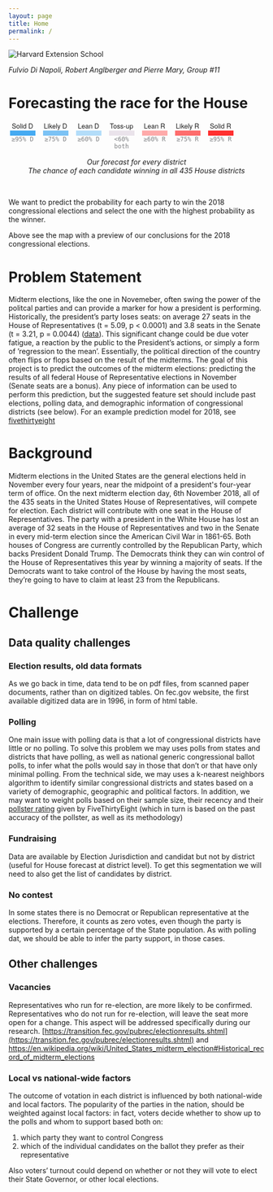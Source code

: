 ```yaml
---
layout: page
title: Home
permalink: /
---
```

<img src="https://www.extension.harvard.edu/sites/extension.harvard.edu/themes/extension/logo.png" alt="Harvard Extension School" style="max-width: 200px;" />

_Fulvio Di Napoli, Robert Anglberger and Pierre Mary, Group #11_

# Forecasting the race for the House

<div class="bucket-container"><div class="bucket"><div class="bucket-title"> <div class="text">Solid D</div></div><div class="square-container"><div class="square" id="solid-d"><div class="num"></div></div></div><div class="bucket-numbers">≥95% D</div></div><div class="bucket"><div class="bucket-title"> <div class="text">Likely D</div></div><div class="square-container"><div class="square" id="likely-d"><div class="num"></div></div></div><div class="bucket-numbers">≥75% D</div></div><div class="bucket"><div class="bucket-title"> <div class="text">Lean D</div></div><div class="square-container"><div class="square" id="lean-d"><div class="num"></div></div></div><div class="bucket-numbers">≥60% D</div></div><div class="bucket"><div class="bucket-title"> <div class="text">Toss-up</div></div><div class="square-container"><div class="square" id="tossup"><div class="num"></div></div></div><div class="bucket-numbers">&lt;60% both</div></div><div class="bucket"><div class="bucket-title"> <div class="text">Lean R</div></div><div class="square-container"><div class="square" id="lean-r"><div class="num"> </div></div></div><div class="bucket-numbers">≥60% R</div></div><div class="bucket"><div class="bucket-title"> <div class="text">Likely R </div></div><div class="square-container"><div class="square" id="likely-r"><div class="num"> </div></div></div><div class="bucket-numbers">≥75% R </div></div><div class="bucket"><div class="bucket-title"> <div class="text">Solid R</div></div><div class="square-container"><div class="square" id="solid-r"><div class="num"></div></div></div><div class="bucket-numbers">≥95% R</div></div></div>

<style>
.bucket-container {
  margin-top: 15px;
  display: flex;
}
.bucket-container .bucket {
  width: 55px;
  margin-right: 10px;
}
.bucket-container .bucket-title {
  font-family: AtlasGrotesk,"Helvetica Neue",Helvetica,Arial,sans-serif;
  font-size: 13px;
  letter-spacing: normal;
}
.text {
  margin: 0;
  padding: 0;
  border: 0;
  font: inherit;
  vertical-align: baseline;
  text-align: center;
}
.square-container {
  font-family: AtlasGrotesk,"Helvetica Neue",Helvetica,Arial,sans-serif;
  font-size: 13px;
  letter-spacing: normal;
}
.bucket-container .bucket-numbers {
  color: #808285;
  font-size: 12px;
  font-family: "DecimaMonoPro",monospace;
  text-align: center;
  max-width: 130px;
}
.square {
  text-align: center;
  padding-top: 10px;
  font-size: 14px;
  width: 50px;
  font-family: "DecimaMonoPro",monospace;
  margin: 0 auto;
}
.square#solid-d {
  background: rgba(69, 170, 242, 1);
}
.square#likely-d {
  background: rgba(69, 170, 242, 0.7);
}
.square#lean-d {
  background: rgba(69, 170, 242, 0.4);
}
.square#tossup {
  background: #eae3eb;
}
.square#lean-r {
  background: rgba(255, 47, 47, 0.4);
}
.square#likely-r {
  background: rgba(255, 47, 47, 0.7);
}
.square#solid-r {
  background: rgba(255, 47, 47, 1);
}
.num {
  margin: 0;
  padding: 0;
  border: 0;
  font: inherit;
  vertical-align: baseline;
}

#container {
  text-align: center;
}
#tooltip {
  position: absolute;
  top: 0;
  left: 0;
  z-index: 10;
  margin: 0;
  padding: 10px;
  width: 200px;
  height: 70px;
  color: #000;
  font-family: sans-serif;
  font-size: 0.9em;
  font-weight: bold;
  text-align: center;
  background-color: #fff;
  opacity: 0;
  pointer-events: none;
  border-radius:5px;
  transition: .2s;
}
.legend-container {
  margin-top: 15px;
  text-align: center;
  font-weight: 400; font-style: italic;
}
</style>

<div id="container"></div>
<div id="tooltip"></div>
<script src="https://d3js.org/d3.v4.min.js"></script>
<script src="https://d3js.org/topojson.v1.min.js"></script>
<script src="https://cdnjs.cloudflare.com/ajax/libs/d3-composite-projections/1.0.1/d3-composite-projections.min.js"></script>
<script>
var width = 960,
  height = 500;

var projection = d3.geoAlbersUsaTerritories();
var path = d3.geoPath()
  .projection(projection);

var svg = d3.select("#container").append("svg")
  .attr("width", width)
  .attr("height", height);

  var t = d3.transition();
d3.json("us_house_results_map.json", function(error, us) {
var us = topojson.feature(us, us.objects.us_congressional_districts);
svg.selectAll(".region")
    .data(us.features)
    .enter()
    .append("path")
    .attr("class", "region")
    .attr("d", path)
    .style("fill", function(d){
      var alpha = 1;
      if (d.properties.alpha >= 0.95) {
        alpha = 1;
      }
      else if (d.properties.alpha >= 0.75) {
        alpha = 0.7;
      }
      else if (d.properties.alpha >= 0.60) {
        alpha = 0.4;
      }

      if(d.properties.PARTY_AFF=="Democrat" && d.properties.alpha >=0.6) {
        return `rgba(69, 170, 242, ${alpha})`;
      } else if (d.properties.PARTY_AFF=="Republican" && d.properties.alpha >=0.6) {
        return `rgba(255, 47, 47, ${alpha})`;
      } else {
        return "#eae3eb";
      }
    })
    .style("stroke", "#000")
    .style("stroke-width", "0.3px")
    .on("mouseover", function(d){
      //Show the tooltip
      var x = d3.event.pageX;
      var y = d3.event.pageY - 40;

      d3.select("#tooltip")
        .style("left", x + "px")
        .style("top", y + "px")
        .style("opacity", 1)
        .html( d.properties.STATE + " dist: " + d.properties.CONG_DIST + "<br/>" +d.properties.PARTY_AFF + "<br/>Chance of winning:" + (d.properties.alpha !== 'NaN' ? d.properties.alpha.toFixed(2) : 'NaN') );
      })
      .on("mouseout", function(){
        //Hide the tooltip
        d3.select("#tooltip")
          .style("opacity", 0);
      });;

svg
  .append("path")
    .style("fill","none")
    .style("stroke","#000")
    .style("stroke-dasharray","5,5")
    .attr("d", projection.getCompositionBorders());

});

</script>

<p class="legend-container">
  Our forecast for every district<br />
  The chance of each candidate winning in all 435 House districts
</p>

<br />

<p>We want to predict the probability for each party to win the 2018 congressional elections and select the one with the highest probability as the winner.</p>

<p>Above see the map with a preview of our conclusions for the 2018 congressional elections.</p>

# Problem Statement

Midterm elections, like the one in Novemeber, often swing the power of the politcal parties and
can provide a marker for how a president is performing. Historically, the president’s party loses
seats: on average 27 seats in the House of Representatives (t = 5.09, p < 0.0001) and 3.8 seats in the
Senate (t = 3.21, p = 0.0044) ([data](http://www.presidency.ucsb.edu/data/mid-term_elections.php)). This significant change could be due voter fatigue, a reaction
by the public to the President’s actions, or simply a form of ’regression to the mean’. Essentially,
the political direction of the country often flips or flops based on the result of the midterms.
The goal of this project is to predict the outcomes of the midterm elections: predicting the results
of all federal House of Representative elections in November (Senate seats are a bonus). Any piece
of information can be used to perform this prediction, but the suggested feature set should include
past elections, polling data, and demographic information of congressional districts (see below).
For an example prediction model for 2018, see [fivethirtyeight](https://projects.fivethirtyeight.com/2018-midterm-election-forecast/house/)

# Background

Midterm elections in the United States are the general elections held in November every four years, near the midpoint of a president's four-year term of office.
On the next midterm election day, 6th November 2018, all of the 435 seats in the United States House of Representatives, will compete for election.
Each district will contribute with one seat in the House of Representatives.
The party with a president in the White House has lost an average of 32 seats in the House of Representatives and two in the Senate in every mid-term election since the American Civil War in 1861-65.
Both houses of Congress are currently controlled by the Republican Party, which backs President Donald Trump.
The Democrats think they can win control of the House of Representatives this year by winning a majority of seats.
If the Democrats want to take control of the House by having the most seats, they’re going to have to claim at least 23 from the Republicans.

# Challenge

## Data quality challenges

### Election results, old data formats
As we go back in time, data tend to be on pdf files, from scanned paper documents, rather than on digitized tables. On fec.gov website, the first available digitized data are in 1996, in form of html table.

### Polling
One main issue with polling data is that a lot of congressional districts have little or no polling. To solve this problem we may uses polls from states and districts that have polling, as well as national generic congressional ballot polls, to infer what the polls would say in those that don’t or that have only minimal polling.
From the technical side, we may uses a k-nearest neighbors algorithm to identify similar congressional districts and states based on a variety of demographic, geographic and political factors.
In addition, we may want to weight polls based on their sample size, their recency and their [pollster rating](https://projects.fivethirtyeight.com/pollster-ratings/) given by FiveThirtyEight (which in turn is based on the past accuracy of the pollster, as well as its methodology)

### Fundraising
Data are available by Election Jurisdiction and candidat but not by district (useful for House forecast at district level). To get this segmentation we will need to also get the list of candidates by district.

### No contest
In some states there is no Democrat or Republican representative at the elections. Therefore, it counts as zero votes, even though the party is supported by a certain percentage of the State population. As with polling dat, we should be able to infer the party support, in those cases.

## Other challenges

### Vacancies
Representatives who run for re-election, are more likely to be confirmed. Representatives who do not run for re-election, will leave the seat more open for a change. This aspect will be addressed specifically during our research.
[https://transition.fec.gov/pubrec/electionresults.shtml](https://transition.fec.gov/pubrec/electionresults.shtml) and [https://en.wikipedia.org/wiki/United_States_midterm_election#Historical_record_of_midterm_elections ](https://en.wikipedia.org/wiki/United_States_midterm_election#Historical_record_of_midterm_elections)

### Local vs national-wide factors
The outcome of votation in each district is influenced by both national-wide and local factors.
The popularity of the parties in the nation, should be weighted against local factors: in fact, voters decide whether to show up to the polls and whom to support based both on:

1. which party they want to control Congress
2. which of the individual candidates on the ballot they prefer as their representative

Also voters’ turnout could depend on whether or not they will vote to elect their State Governor, or other local elections.
